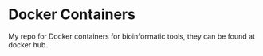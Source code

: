 # Docker Containers
My repo for Docker containers for bioinformatic tools, they can be found at docker hub.
